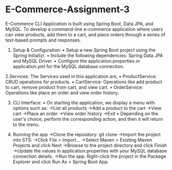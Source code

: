 # E-Commerce-Assignment-3

E-Commerce CLI Application is built using Spring Boot, Data JPA, and MySQL.
To develop a command-line e-commerce application where users can view products, add them to a cart, and place orders through a series of text-based prompts and responses.

1. Setup & Configuration:
•	Setup a new Spring Boot project using the Spring Initializr.
•	Include the following dependencies: Spring Data JPA and MySQL Driver.
•	Configure the application.properties or application.yml for the MySQL database connection.

2.Services:
The Services used in this application are,
•	ProductService: CRUD operations for products.
•	CartService: Operations like add product to cart, remove product from cart, and view cart.
•	OrderService: Operations like place an order and view order history.

3. CLI Interface:
•	On starting the application, we display a menu with options such as:
->List all products
->Add a product to the cart
->View cart
->Place an order
->View order history
->Exit
•	Depending on the user's choice, perform the corresponding action, and then it will return to the menu.

4. Running the app
->Clone the repository: git clone 
->Import the project into STS:
->Click File > Import...
->Select Maven > Existing Maven Projects and click Next
->Browse to the project directory and click Finish
->Update the values in application.properties with your MySQL database connection details.
->Run the app: Right-click the project in the Package Explorer and click Run As > Spring Boot App.


